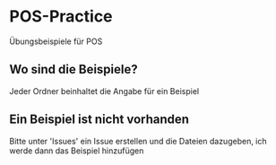 # POS-Practice
Übungsbeispiele für POS



## Wo sind die Beispiele?
Jeder Ordner beinhaltet die Angabe für ein Beispiel

## Ein Beispiel ist nicht vorhanden
Bitte unter 'Issues' ein Issue erstellen und die Dateien dazugeben, ich werde dann das Beispiel hinzufügen
